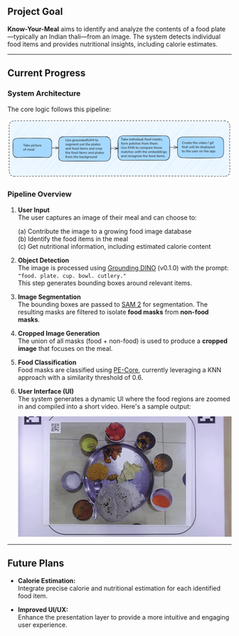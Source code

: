 <!-- # Know-Your-Meal

### Goal

The goal of this project is that given a food plate (typically an Indian thali), the application should be able to detect the items in the food plate, along with their nutritional values.

### Progress so far

This is the current architecture of the core logic.

![Current Process](media/expected_process.png)

The following is a brief description of the pipeline of the project so far.

1. The end-user takes an image of their meal. They can choose to - <br>
   (a) Just contribute to the database. <br>
   (b) Know the food items in the meal. <br>
   (c) Get info about the calorific content of the food items in their meal.
2. The image is taken and passed through [grounding DINO](https://github.com/IDEA-Research/GroundingDINO) (base model, version 0.1.0) with the prompt `"food. plate. cup. bowl. cultery."`. The grounding DINO returns certain bounding boxes which are then sent to [SAM 2](https://github.com/facebookresearch/sam2) - which segments them.
3. The segmentation masks are filtered so as to separate the food masks from the non-food masks. The union of all the generated masks (food and non-food) is used to form the _cropped image_.
4. The food masks are then classified using the [PE-Core](https://huggingface.co/facebook/PE-Core-L14-336) classifer, which classifies the food masks into the different classes (currently it does using KNN with a similarity threshold of 0.6).
5. The classified masks are then processed to create various UIs, that are shown to the end user. The current UI takes the food masks in the _cropped image_, zooms them in, and uses the zoomed in frames to create a video which is shown to the end-user. The following is an example of an output video that is generated by the current pipeline.

<!-- <p align="center">
<video width="512" height="290" controls>
  <source src="media/ui6_for_readme.mp4" type="video/mp4">
</video>
</p> -->
<!--
![](media/ui6_works_perfectly-ezgif.com-video-to-gif-converter.gif)

### Future Scope

As of now, the app performs food detection based on the pipeline described above. In future we want to integrate calorie estimation of the food items as well. Further improvements could also be made on the presentation front. -->

## Project Goal

**Know-Your-Meal** aims to identify and analyze the contents of a food plate—typically an Indian thali—from an image. The system detects individual food items and provides nutritional insights, including calorie estimates.

---

## Current Progress

### System Architecture

The core logic follows this pipeline:

![Current Process](media/expected_process.png)

### Pipeline Overview

1. **User Input**  
   The user captures an image of their meal and can choose to:

   (a) Contribute the image to a growing food image database <br>
   (b) Identify the food items in the meal <br>
   (c) Get nutritional information, including estimated calorie content

2. **Object Detection**  
   The image is processed using [Grounding DINO](https://github.com/IDEA-Research/GroundingDINO) (v0.1.0) with the prompt:  
   `"food. plate. cup. bowl. cutlery."`  
   This step generates bounding boxes around relevant items.

3. **Image Segmentation**  
   The bounding boxes are passed to [SAM 2](https://github.com/facebookresearch/sam2) for segmentation. The resulting masks are filtered to isolate **food masks** from **non-food masks**.

4. **Cropped Image Generation**  
   The union of all masks (food + non-food) is used to produce a **cropped image** that focuses on the meal.

5. **Food Classification**  
   Food masks are classified using [PE-Core](https://huggingface.co/facebook/PE-Core-L14-336), currently leveraging a KNN approach with a similarity threshold of 0.6.

6. **User Interface (UI)**  
   The system generates a dynamic UI where the food regions are zoomed in and compiled into a short video. Here's a sample output:

   ![](media/ui6_works_perfectly-ezgif.com-video-to-gif-converter.gif)

---

## Future Plans

- **Calorie Estimation:**  
  Integrate precise calorie and nutritional estimation for each identified food item.

- **Improved UI/UX:**  
  Enhance the presentation layer to provide a more intuitive and engaging user experience.
